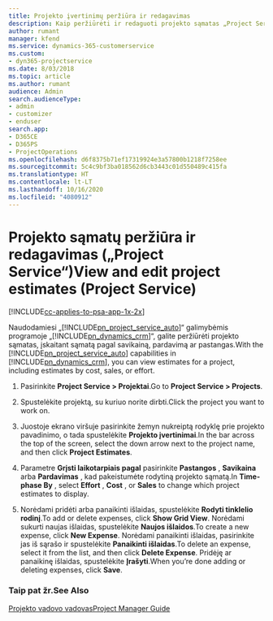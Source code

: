 ```yaml
---
title: Projekto įvertinimų peržiūra ir redagavimas
description: Kaip peržiūrėti ir redaguoti projekto sąmatas „Project Service“
author: rumant
manager: kfend
ms.service: dynamics-365-customerservice
ms.custom:
- dyn365-projectservice
ms.date: 8/03/2018
ms.topic: article
ms.author: rumant
audience: Admin
search.audienceType:
- admin
- customizer
- enduser
search.app:
- D365CE
- D365PS
- ProjectOperations
ms.openlocfilehash: d6f8375b71ef17319924e3a57800b1218f7258ee
ms.sourcegitcommit: 5c4c9bf3ba018562d6cb3443c01d550489c415fa
ms.translationtype: HT
ms.contentlocale: lt-LT
ms.lasthandoff: 10/16/2020
ms.locfileid: "4080912"
---
```

# <a name="view-and-edit-project-estimates-project-service"></a><span data-ttu-id="3deaf-103">Projekto sąmatų peržiūra ir redagavimas („Project Service“)</span><span class="sxs-lookup"><span data-stu-id="3deaf-103">View and edit project estimates (Project Service)</span></span>

[!INCLUDE[cc-applies-to-psa-app-1x-2x](../includes/cc-applies-to-psa-app-1x-2x.md)]

<span data-ttu-id="3deaf-104">Naudodamiesi „[!INCLUDE[pn_project_service_auto](../includes/pn-project-service-auto.md)]“ galimybėmis programoje „[!INCLUDE[pn_dynamics_crm](../includes/pn-dynamics-crm.md)]“, galite peržiūrėti projekto sąmatas, įskaitant sąmatą pagal savikainą, pardavimą ar pastangas.</span><span class="sxs-lookup"><span data-stu-id="3deaf-104">With the [!INCLUDE[pn_project_service_auto](../includes/pn-project-service-auto.md)] capabilities in [!INCLUDE[pn_dynamics_crm](../includes/pn-dynamics-crm.md)], you can view estimates for a project, including estimates by cost, sales, or effort.</span></span>  
  
1.  <span data-ttu-id="3deaf-105">Pasirinkite **Project Service > Projektai**.</span><span class="sxs-lookup"><span data-stu-id="3deaf-105">Go to **Project Service > Projects**.</span></span>  
  
2.  <span data-ttu-id="3deaf-106">Spustelėkite projektą, su kuriuo norite dirbti.</span><span class="sxs-lookup"><span data-stu-id="3deaf-106">Click the project you want to work on.</span></span>  
  
3.  <span data-ttu-id="3deaf-107">Juostoje ekrano viršuje pasirinkite žemyn nukreiptą rodyklę prie projekto pavadinimo, o tada spustelėkite **Projekto įvertinimai**.</span><span class="sxs-lookup"><span data-stu-id="3deaf-107">In the bar across the top of the screen, select the down arrow next to the project name, and then click **Project Estimates**.</span></span>  
  
4.  <span data-ttu-id="3deaf-108">Parametre **Grįsti laikotarpiais pagal** pasirinkite **Pastangos** , **Savikaina** arba **Pardavimas** , kad pakeistumėte rodytiną projekto sąmatą.</span><span class="sxs-lookup"><span data-stu-id="3deaf-108">In **Time-phase By** , select **Effort** , **Cost** , or **Sales** to change which project estimates to display.</span></span>  
  
5.  <span data-ttu-id="3deaf-109">Norėdami pridėti arba panaikinti išlaidas, spustelėkite **Rodyti tinklelio rodinį**.</span><span class="sxs-lookup"><span data-stu-id="3deaf-109">To add or delete expenses, click **Show Grid View**.</span></span> <span data-ttu-id="3deaf-110">Norėdami sukurti naujas išlaidas, spustelėkite **Naujos išlaidos**.</span><span class="sxs-lookup"><span data-stu-id="3deaf-110">To create a new expense, click **New Expense**.</span></span> <span data-ttu-id="3deaf-111">Norėdami panaikinti išlaidas, pasirinkite jas iš sąrašo ir spustelėkite **Panaikinti išlaidas**.</span><span class="sxs-lookup"><span data-stu-id="3deaf-111">To delete an expense, select it from the list, and then click **Delete Expense**.</span></span> <span data-ttu-id="3deaf-112">Pridėję ar panaikinę išlaidas, spustelėkite **Įrašyti**.</span><span class="sxs-lookup"><span data-stu-id="3deaf-112">When you’re done adding or deleting expenses, click **Save**.</span></span>  
  
### <a name="see-also"></a><span data-ttu-id="3deaf-113">Taip pat žr.</span><span class="sxs-lookup"><span data-stu-id="3deaf-113">See Also</span></span>  
 [<span data-ttu-id="3deaf-114">Projekto vadovo vadovas</span><span class="sxs-lookup"><span data-stu-id="3deaf-114">Project Manager Guide</span></span>](../psa/project-manager-guide.md)
